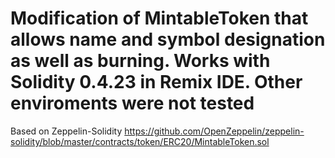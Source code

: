 # Modification of MintableToken that allows name and symbol designation as well as burning. Works with Solidity 0.4.23 in Remix IDE. Other enviroments were not tested
Based on Zeppelin-Solidity https://github.com/OpenZeppelin/zeppelin-solidity/blob/master/contracts/token/ERC20/MintableToken.sol
